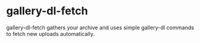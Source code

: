 # gallery-dl-fetch
gallery-dl-fetch gathers your archive and uses simple gallery-dl commands to fetch new uploads automatically.
